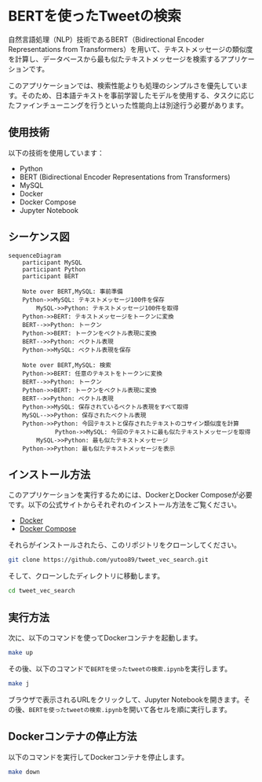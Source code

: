 # BERTを使ったTweetの検索

自然言語処理（NLP）技術であるBERT（Bidirectional Encoder Representations from Transformers）を用いて、テキストメッセージの類似度を計算し、データベースから最も似たテキストメッセージを検索するアプリケーションです。

このアプリケーションでは、検索性能よりも処理のシンプルさを優先しています。そのため、日本語テキストを事前学習したモデルを使用する、タスクに応じたファインチューニングを行うといった性能向上は別途行う必要があります。

## 使用技術

以下の技術を使用しています：

- Python
- BERT (Bidirectional Encoder Representations from Transformers)
- MySQL
- Docker
- Docker Compose
- Jupyter Notebook

## シーケンス図

```mermaid
sequenceDiagram
    participant MySQL
    participant Python
    participant BERT

    Note over BERT,MySQL: 事前準備
    Python->>MySQL: テキストメッセージ100件を保存
		MySQL->>Python: テキストメッセージ100件を取得
    Python->>BERT: テキストメッセージをトークンに変換
    BERT-->>Python: トークン
    Python->>BERT: トークンをベクトル表現に変換
    BERT-->>Python: ベクトル表現
    Python->>MySQL: ベクトル表現を保存

    Note over BERT,MySQL: 検索
    Python->>BERT: 任意のテキストをトークンに変換
    BERT-->>Python: トークン
    Python->>BERT: トークンをベクトル表現に変換
    BERT-->>Python: ベクトル表現
    Python->>MySQL: 保存されているベクトル表現をすべて取得
    MySQL-->>Python: 保存されたベクトル表現
    Python->>Python: 今回テキストと保存されたテキストのコサイン類似度を計算
　　　　　　　　Python->>MySQL: 今回のテキストに最も似たテキストメッセージを取得
		MySQL->>Python: 最も似たテキストメッセージ
    Python->>Python: 最も似たテキストメッセージを表示
```

## インストール方法

このアプリケーションを実行するためには、DockerとDocker Composeが必要です。以下の公式サイトからそれぞれのインストール方法をご覧ください。

- [Docker](https://docs.docker.com/get-docker/)
- [Docker Compose](https://docs.docker.com/compose/install/)

それらがインストールされたら、このリポジトリをクローンしてください。

```bash
git clone https://github.com/yutoo89/tweet_vec_search.git
```

そして、クローンしたディレクトリに移動します。

```bash
cd tweet_vec_search
```

## 実行方法

次に、以下のコマンドを使ってDockerコンテナを起動します。

```bash
make up
```

その後、以下のコマンドで`BERTを使ったtweetの検索.ipynb`を実行します。

```bash
make j
```

ブラウザで表示されるURLをクリックして、Jupyter Notebookを開きます。その後、`BERTを使ったtweetの検索.ipynb`を開いて各セルを順に実行します。

## Dockerコンテナの停止方法

以下のコマンドを実行してDockerコンテナを停止します。

```bash
make down
```
